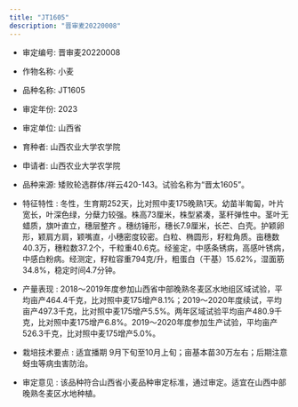 ```yaml
---
title: "JT1605"
description: "晋审麦20220008"
---
```

* 审定编号:  晋审麦20220008

*  作物名称:  小麦

*  品种名称:  JT1605

*  审定年份:  2023

*  审定单位:  山西省

* 育种者:  山西农业大学农学院

*  申请者:  山西农业大学农学院

*  品种来源:  矮败轮选群体/祥云420-143。试验名称为“晋太1605”。

*  特征特性 : 
冬性，生育期252天，比对照中麦175晚熟1天。幼苗半匍匐，叶片宽长，叶深色绿，分蘖力较强。株高73厘米，株型紧凑，茎秆弹性中。茎叶无蜡质，旗叶直立，穗层整齐 。穗纺锤形，穗长7.9厘米，长芒、白壳。护颖卵形，颖肩方肩，颖嘴直，小穗密度较密。白粒、椭圆形，籽粒角质。亩穗数40.3万，穗粒数37.2个，千粒重40.6克。经鉴定，中感条锈病，高感叶锈病，中感白粉病。经测定，籽粒容重794克/升，粗蛋白（干基）15.62%，湿面筋34.8%，稳定时间4.7分钟。
 
*  产量表现 : 
2018～2019年度参加山西省中部晚熟冬麦区水地组区域试验，平均亩产464.4千克，比对照中麦175增产8.1%；2019～2020年度续试，平均亩产497.3千克，比对照中麦175增产5.5%。两年区域试验平均亩产480.9千克，比对照中麦175增产6.8%。2019～2020年度参加生产试验，平均亩产526.3千克，比对照中麦175增产5.0%。 

*  栽培技术要点 : 
适宜播期 9月下旬至10月上旬；亩基本苗30万左右；后期注意蚜虫等病虫害防治。

*  审定意见 : 
该品种符合山西省小麦品种审定标准，通过审定。适宜在山西中部晚熟冬麦区水地种植。
